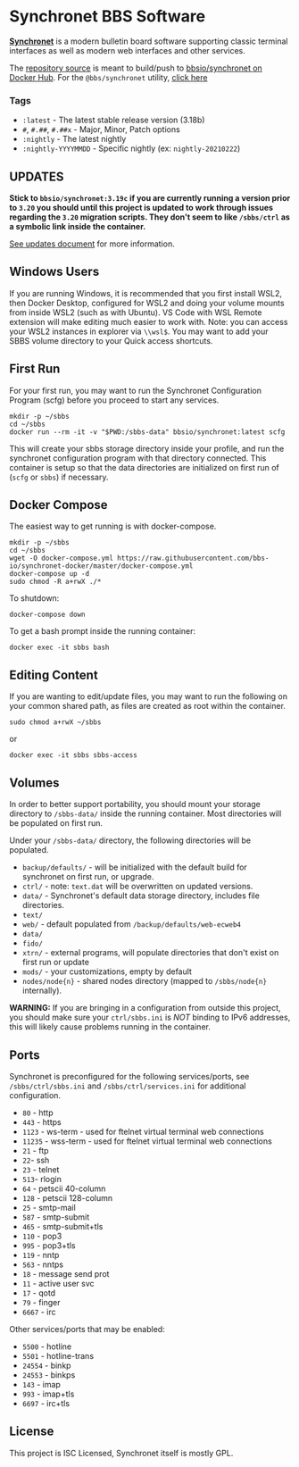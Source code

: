 # Synchronet BBS Software

**[Synchronet](http://wiki.synchro.net/)** is a modern bulletin board software
supporting classic terminal interfaces as well as modern web interfaces and
other services.

The [repository source](https://github.com/bbs-io/synchronet-docker/) is meant
to build/push to
[bbsio/synchronet on Docker Hub](https://hub.docker.com/repository/docker/bbsio/synchronet).
For the `@bbs/synchronet` utility,
[click here](https://github.com/bbs-io/synchronet-docker-util)

### Tags

- `:latest` - The latest stable release version (3.18b)
- `#`, `#.##`, `#.##x` - Major, Minor, Patch options
- `:nightly` - The latest nightly
- `:nightly-YYYYMMDD` - Specific nightly (ex: `nightly-20210222`)

## UPDATES

**Stick to `bbsio/synchronet:3.19c` if you are currently running a version prior
to `3.20` you should until this project is updated to work through issues
regarding the `3.20` migration scripts. They don't seem to like `/sbbs/ctrl` as
a symbolic link inside the container.**

[See updates document](./_docs/updates.md) for more information.

## Windows Users

If you are running Windows, it is recommended that you first install WSL2, then
Docker Desktop, configured for WSL2 and doing your volume mounts from inside
WSL2 (such as with Ubuntu). VS Code with WSL Remote extension will make editing
much easier to work with. Note: you can access your WSL2 instances in explorer
via `\\wsl$`. You may want to add your SBBS volume directory to your Quick
access shortcuts.

## First Run

For your first run, you may want to run the Synchronet Configuration Program
(scfg) before you proceed to start any services.

    mkdir -p ~/sbbs
    cd ~/sbbs
    docker run --rm -it -v "$PWD:/sbbs-data" bbsio/synchronet:latest scfg

This will create your sbbs storage directory inside your profile, and run the
synchronet configuration program with that directory connected. This container
is setup so that the data directories are initialized on first run of (`scfg` or
`sbbs`) if necessary.

## Docker Compose

The easiest way to get running is with docker-compose.

    mkdir -p ~/sbbs
    cd ~/sbbs
    wget -O docker-compose.yml https://raw.githubusercontent.com/bbs-io/synchronet-docker/master/docker-compose.yml
    docker-compose up -d
    sudo chmod -R a+rwX ./*

To shutdown:

    docker-compose down

To get a bash prompt inside the running container:

    docker exec -it sbbs bash

## Editing Content

If you are wanting to edit/update files, you may want to run the following on
your common shared path, as files are created as root within the container.

```
sudo chmod a+rwX ~/sbbs
```

or

```
docker exec -it sbbs sbbs-access
```

## Volumes

In order to better support portability, you should mount your storage directory
to `/sbbs-data/` inside the running container. Most directories will be
populated on first run.

Under your `/sbbs-data/` directory, the following directories will be populated.

- `backup/defaults/` - will be initialized with the default build for synchronet
  on first run, or upgrade.
- `ctrl/` - note: `text.dat` will be overwritten on updated versions.
- `data/` - Synchronet's default data storage directory, includes file
  directories.
- `text/`
- `web/` - default populated from `/backup/defaults/web-ecweb4`
- `data/`
- `fido/`
- `xtrn/` - external programs, will populate directories that don't exist on
  first run or update
- `mods/` - your customizations, empty by default
- `nodes/node{n}` - shared nodes directory (mapped to `/sbbs/node{n}`
  internally).

**WARNING:** If you are bringing in a configuration from outside this project,
you should make sure your `ctrl/sbbs.ini` is _NOT_ binding to IPv6 addresses,
this will likely cause problems running in the container.

## Ports

Synchronet is preconfigured for the following services/ports, see
`/sbbs/ctrl/sbbs.ini` and `/sbbs/ctrl/services.ini` for additional
configuration.

- `80` - http
- `443` - https
- `1123` - ws-term - used for ftelnet virtual terminal web connections
- `11235` - wss-term - used for ftelnet virtual terminal web connections
- `21` - ftp
- `22`- ssh
- `23` - telnet
- `513`- rlogin
- `64` - petscii 40-column
- `128` - petscii 128-column
- `25` - smtp-mail
- `587` - smtp-submit
- `465` - smtp-submit+tls
- `110` - pop3
- `995` - pop3+tls
- `119` - nntp
- `563` - nntps
- `18` - message send prot
- `11` - active user svc
- `17` - qotd
- `79` - finger
- `6667` - irc

Other services/ports that may be enabled:

- `5500` - hotline
- `5501` - hotline-trans
- `24554` - binkp
- `24553` - binkps
- `143` - imap
- `993` - imap+tls
- `6697` - irc+tls

## License

This project is ISC Licensed, Synchronet itself is mostly GPL.

<!--
Update: 2024-01-30 - restart automated builds

docker buildx build --progress plain \
  --build-arg "GH_TOKEN=$GH_TOKEN" \
  -t bbsio/synchronet:nightly-20220903 \
  -t bbsio/synchronet:nightly-20220905 \
  -t bbsio/synchronet:nightly-20220907 \
  -t bbsio/synchronet:nightly \
  -t bbsio/synchronet:3.19 \
  -t bbsio/synchronet:3 \
  -t bbsio/synchronet:latest \
  --push \
  --platform linux/amd64 \
  ./docker
-->
